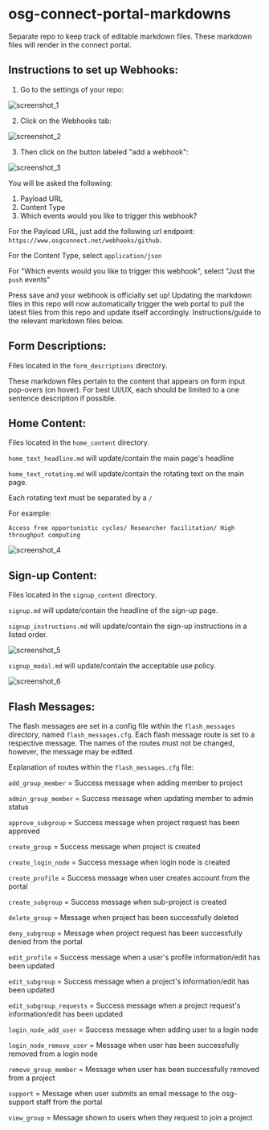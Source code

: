 # osg-connect-portal-markdowns

Separate repo to keep track of editable markdown files. These markdown files
will render in the connect portal.

## Instructions to set up Webhooks:

1. Go to the settings of your repo:

![screenshot_1](/readme_images/screenshot_1.png)

2. Click on the Webhooks tab:

![screenshot_2](/readme_images/screenshot_2.png)

3. Then click on the button labeled "add a webhook":

![screenshot_3](/readme_images/screenshot_3.png)


You will be asked the following:

1. Payload URL
2. Content Type
3. Which events would you like to trigger this webhook?

For the Payload URL, just add the following url endpoint: `https://www.osgconnect.net/webhooks/github`.

For the Content Type, select `application/json`

For "Which events would you like to trigger this webhook", select "Just the `push` events"

Press save and your webhook is officially set up! Updating the markdown files
in this repo will now automatically trigger the web portal to pull the latest
files from this repo and update itself accordingly. Instructions/guide to the
relevant markdown files below.


## Form Descriptions:

Files located in the `form_descriptions` directory.

These markdown files pertain to the content that appears on form input pop-overs
(on hover). For best UI/UX, each should be limited to a one sentence description if possible.

## Home Content:

Files located in the `home_content` directory.

`home_text_headline.md` will update/contain the main page's headline

`home_text_rotating.md` will update/contain the rotating text on the main page.

Each rotating text must be separated by a `/`

For example:

`Access free opportunistic cycles/ Researcher facilitation/ High throughput computing`

![screenshot_4](/readme_images/screenshot_4.png)

## Sign-up Content:

Files located in the `signup_content` directory.

`signup.md` will update/contain the headline of the sign-up page.

`signup_instructions.md` will update/contain the sign-up instructions in a listed order.

![screenshot_5](/readme_images/screenshot_5.png)

`signup_modal.md` will update/contain the acceptable use policy.

![screenshot_6](/readme_images/screenshot_6.png)

## Flash Messages:

The flash messages are set in a config file within the `flash_messages`
directory, named `flash_messages.cfg`. Each flash message route is set to a
respective message. The names of the routes must not be changed, however, the
message may be edited.

Explanation of routes within the `flash_messages.cfg` file:

`add_group_member` = Success message when adding member to project

`admin_group_member` = Success message when updating member to admin status

`approve_subgroup` = Success message when project request has been approved

`create_group` = Success message when project is created

`create_login_node` = Success message when login node is created

`create_profile` = Success message when user creates account from the portal

`create_subgroup` = Success message when sub-project is created

`delete_group` = Message when project has been successfully deleted

`deny_subgroup` = Message when project request has been successfully denied from the portal

`edit_profile` = Success message when a user's profile information/edit has been updated

`edit_subgroup` = Success message when a project's information/edit has been updated

`edit_subgroup_requests` = Success message when a project request's information/edit has been updated

`login_node_add_user` = Success message when adding user to a login node

`login_node_remove_user` = Message when user has been successfully removed from a login node

`remove_group_member` = Message when user has been successfully removed from a project

`support` = Message when user submits an email message to the osg-support staff from the portal

`view_group` = Message shown to users when they request to join a project
